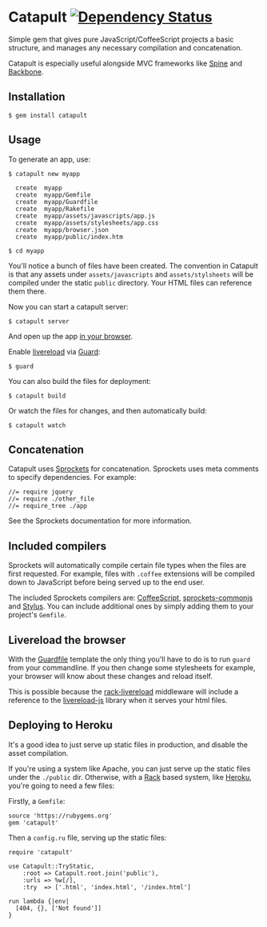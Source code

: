 # Catapult [![Dependency Status](https://gemnasium.com/maccman/catapult.png)](https://gemnasium.com/maccman/catapult)

Simple gem that gives pure JavaScript/CoffeeScript projects a basic structure, and manages any necessary compilation and concatenation.

Catapult is especially useful alongside MVC frameworks like [Spine](http://spinejs.com) and [Backbone](http://backbonejs.org).

## Installation

    $ gem install catapult

## Usage

To generate an app, use:

    $ catapult new myapp

      create  myapp
      create  myapp/Gemfile
      create  myapp/Guardfile
      create  myapp/Rakefile
      create  myapp/assets/javascripts/app.js
      create  myapp/assets/stylesheets/app.css
      create  myapp/browser.json
      create  myapp/public/index.htm

    $ cd myapp

You'll notice a bunch of files have been created. The convention in Catapult is that any assets under `assets/javascripts` and `assets/stylsheets` will be compiled under the static `public` directory. Your HTML files can reference them there.

Now you can start a catapult server:

    $ catapult server

And open up the app [in your browser](http://localhost:9292).

Enable [livereload](http://livereload.com/) via [Guard](https://github.com/guard/guard):

	$ guard

You can also build the files for deployment:

    $ catapult build

Or watch the files for changes, and then automatically build:

    $ catapult watch

## Concatenation

Catapult uses [Sprockets](https://github.com/sstephenson/sprockets) for concatenation. Sprockets uses meta comments to specify dependencies. For example:

    //= require jquery
    //= require ./other_file
    //= require_tree ./app

See the Sprockets documentation for more information.

## Included compilers

Sprockets will automatically compile certain file types when the files are first requested. For example, files with `.coffee` extensions will be compiled down to JavaScript before being served up to the end user.

The included Sprockets compilers are: [CoffeeScript](http://coffeescript.org), [sprockets-commonjs](http://github.com/maccman/sprockets-commonjs) and [Stylus](http://learnboost.github.com/stylus/). You can include additional ones by simply adding them to your project's `Gemfile`.

## Livereload the browser

With the [Guardfile](example/Guardfile) template the only thing you'll have to do is to run `guard` from your commandline. If you then change some stylesheets for example, your browser will know about these changes and reload itself.

This is possible because the [rack-livereload](https://github.com/johnbintz/rack-livereload) middleware will include a reference to the [livereload-js](livereload/livereload-js) library when it serves your html files.


## Deploying to Heroku

It's a good idea to just serve up static files in production, and disable the asset compilation.

If you're using a system like Apache, you can just serve up the static files under the `./public` dir. Otherwise, with a [Rack](http://rack.github.com) based system, like [Heroku](http://heroku.com), you're going to need a few files:

Firstly, a `Gemfile`:

    source 'https://rubygems.org'
    gem 'catapult'

Then a `config.ru` file, serving up the static files:

    require 'catapult'

    use Catapult::TryStatic,
        :root => Catapult.root.join('public'),
        :urls => %w[/],
        :try  => ['.html', 'index.html', '/index.html']

    run lambda {|env|
      [404, {}, ['Not found']]
    }